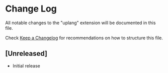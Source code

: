 # Change Log

All notable changes to the "uplang" extension will be documented in this file.

Check [Keep a Changelog](http://keepachangelog.com/) for recommendations on how to structure this file.

## [Unreleased]

- Initial release